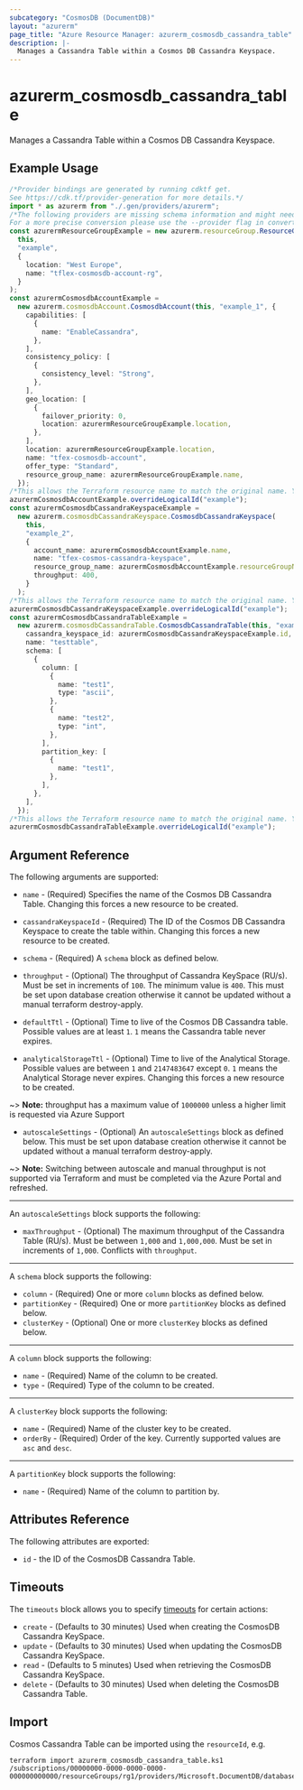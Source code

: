 ```yaml
---
subcategory: "CosmosDB (DocumentDB)"
layout: "azurerm"
page_title: "Azure Resource Manager: azurerm_cosmosdb_cassandra_table"
description: |-
  Manages a Cassandra Table within a Cosmos DB Cassandra Keyspace.
---
```


# azurerm\_cosmosdb\_cassandra\_table

Manages a Cassandra Table within a Cosmos DB Cassandra Keyspace.

## Example Usage

```typescript
/*Provider bindings are generated by running cdktf get.
See https://cdk.tf/provider-generation for more details.*/
import * as azurerm from "./.gen/providers/azurerm";
/*The following providers are missing schema information and might need manual adjustments to synthesize correctly: azurerm.
For a more precise conversion please use the --provider flag in convert.*/
const azurermResourceGroupExample = new azurerm.resourceGroup.ResourceGroup(
  this,
  "example",
  {
    location: "West Europe",
    name: "tflex-cosmosdb-account-rg",
  }
);
const azurermCosmosdbAccountExample =
  new azurerm.cosmosdbAccount.CosmosdbAccount(this, "example_1", {
    capabilities: [
      {
        name: "EnableCassandra",
      },
    ],
    consistency_policy: [
      {
        consistency_level: "Strong",
      },
    ],
    geo_location: [
      {
        failover_priority: 0,
        location: azurermResourceGroupExample.location,
      },
    ],
    location: azurermResourceGroupExample.location,
    name: "tfex-cosmosdb-account",
    offer_type: "Standard",
    resource_group_name: azurermResourceGroupExample.name,
  });
/*This allows the Terraform resource name to match the original name. You can remove the call if you don't need them to match.*/
azurermCosmosdbAccountExample.overrideLogicalId("example");
const azurermCosmosdbCassandraKeyspaceExample =
  new azurerm.cosmosdbCassandraKeyspace.CosmosdbCassandraKeyspace(
    this,
    "example_2",
    {
      account_name: azurermCosmosdbAccountExample.name,
      name: "tfex-cosmos-cassandra-keyspace",
      resource_group_name: azurermCosmosdbAccountExample.resourceGroupName,
      throughput: 400,
    }
  );
/*This allows the Terraform resource name to match the original name. You can remove the call if you don't need them to match.*/
azurermCosmosdbCassandraKeyspaceExample.overrideLogicalId("example");
const azurermCosmosdbCassandraTableExample =
  new azurerm.cosmosdbCassandraTable.CosmosdbCassandraTable(this, "example_3", {
    cassandra_keyspace_id: azurermCosmosdbCassandraKeyspaceExample.id,
    name: "testtable",
    schema: [
      {
        column: [
          {
            name: "test1",
            type: "ascii",
          },
          {
            name: "test2",
            type: "int",
          },
        ],
        partition_key: [
          {
            name: "test1",
          },
        ],
      },
    ],
  });
/*This allows the Terraform resource name to match the original name. You can remove the call if you don't need them to match.*/
azurermCosmosdbCassandraTableExample.overrideLogicalId("example");

```

## Argument Reference

The following arguments are supported:

*   `name` - (Required) Specifies the name of the Cosmos DB Cassandra Table. Changing this forces a new resource to be created.

*   `cassandraKeyspaceId` - (Required) The ID of the Cosmos DB Cassandra Keyspace to create the table within. Changing this forces a new resource to be created.

*   `schema` - (Required) A `schema` block as defined below.

*   `throughput` - (Optional) The throughput of Cassandra KeySpace (RU/s). Must be set in increments of `100`. The minimum value is `400`. This must be set upon database creation otherwise it cannot be updated without a manual terraform destroy-apply.

*   `defaultTtl` - (Optional) Time to live of the Cosmos DB Cassandra table. Possible values are at least `1`. `1` means the Cassandra table never expires.

*   `analyticalStorageTtl` - (Optional) Time to live of the Analytical Storage. Possible values are between `1` and `2147483647` except `0`. `1` means the Analytical Storage never expires. Changing this forces a new resource to be created.

\~> **Note:** throughput has a maximum value of `1000000` unless a higher limit is requested via Azure Support

* `autoscaleSettings` - (Optional) An `autoscaleSettings` block as defined below. This must be set upon database creation otherwise it cannot be updated without a manual terraform destroy-apply.

\~> **Note:** Switching between autoscale and manual throughput is not supported via Terraform and must be completed via the Azure Portal and refreshed.

***

An `autoscaleSettings` block supports the following:

* `maxThroughput` - (Optional) The maximum throughput of the Cassandra Table (RU/s). Must be between `1,000` and `1,000,000`. Must be set in increments of `1,000`. Conflicts with `throughput`.

***

A `schema` block supports the following:

* `column` - (Required) One or more `column` blocks as defined below.
* `partitionKey` - (Required) One or more `partitionKey` blocks as defined below.
* `clusterKey` - (Optional) One or more `clusterKey` blocks as defined below.

***

A `column` block supports the following:

* `name` - (Required) Name of the column to be created.
* `type` - (Required) Type of the column to be created.

***

A `clusterKey` block supports the following:

* `name` - (Required) Name of the cluster key to be created.
* `orderBy` - (Required) Order of the key. Currently supported values are `asc` and `desc`.

***

A `partitionKey` block supports the following:

* `name` - (Required) Name of the column to partition by.

## Attributes Reference

The following attributes are exported:

* `id` - the ID of the CosmosDB Cassandra Table.

## Timeouts

The `timeouts` block allows you to specify [timeouts](https://www.terraform.io/language/resources/syntax#operation-timeouts) for certain actions:

* `create` - (Defaults to 30 minutes) Used when creating the CosmosDB Cassandra KeySpace.
* `update` - (Defaults to 30 minutes) Used when updating the CosmosDB Cassandra KeySpace.
* `read` - (Defaults to 5 minutes) Used when retrieving the CosmosDB Cassandra KeySpace.
* `delete` - (Defaults to 30 minutes) Used when deleting the CosmosDB Cassandra Table.

## Import

Cosmos Cassandra Table can be imported using the `resourceId`, e.g.

```shell
terraform import azurerm_cosmosdb_cassandra_table.ks1 /subscriptions/00000000-0000-0000-0000-000000000000/resourceGroups/rg1/providers/Microsoft.DocumentDB/databaseAccounts/account1/cassandraKeyspaces/ks1/tables/table1
```
